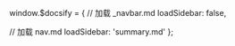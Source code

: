 window.$docsify = {
  // 加载 _navbar.md
  loadSidebar: false,

  // 加载 nav.md
  loadSidebar: 'summary.md'
};
